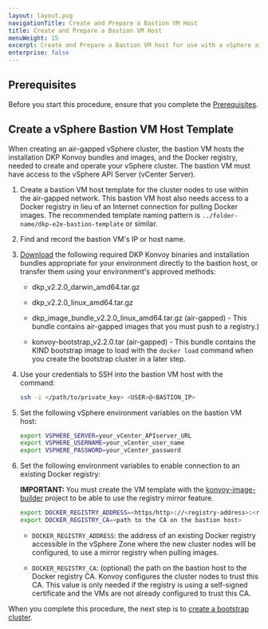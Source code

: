 ```yaml
---
layout: layout.pug
navigationTitle: Create and Prepare a Bastion VM Host
title: Create and Prepare a Bastion VM Host
menuWeight: 15
excerpt: Create and Prepare a Bastion VM host for use with a vSphere air-gapped cluster
enterprise: false
---
```


## Prerequisites

Before you start this procedure, ensure that you complete the [Prerequisites][prereqs].

## Create a vSphere Bastion VM Host Template
When creating an air-gapped vSphere cluster, the bastion VM hosts the installation DKP Konvoy bundles and images, and the Docker registry, needed to create and operate your vSphere cluster. The bastion VM must have access to the vSphere API Server (vCenter Server).

1.  Create a bastion VM host template for the cluster nodes to use within the air-gapped network. This bastion VM host also needs access to a Docker registry in lieu of an Internet connection for pulling Docker images. The recommended template naming pattern is `../folder-name/dkp-e2e-bastion-template` or similar.

1.  Find and record the bastion VM's IP or host name.

1.  [Download][download] the following required DKP Konvoy binaries and installation bundles appropriate for your environment directly to the bastion host, or transfer them using your environment's approved methods:

    - dkp_v2.2.0_darwin_amd64.tar.gz

    - dkp_v2.2.0_linux_amd64.tar.gz

    - dkp_image_bundle_v2.2.0_linux_amd64.tar.gz (air-gapped) - This bundle contains air-gapped images that you must push to a registry.)

    - konvoy-bootstrap_v2.2.0.tar (air-gapped) - This bundle contains the KIND bootstrap image to load with the `docker load` command when you create the bootstrap cluster in a later step.

1.  Use your credentials to SSH into the bastion VM host with the command:

    ```bash
    ssh -i </path/to/private_key> <USER>@<BASTION_IP>
    ```

1.  Set the following vSphere environment variables on the bastion VM host:

    ```bash
    export VSPHERE_SERVER=your_vCenter_APIserver_URL
    export VSPHERE_USERNAME=your_vCenter_user_name
    export VSPHERE_PASSWORD=your_vCenter_password
    ```

1.  Set the following environment variables to enable connection to an existing Docker registry:

    <p class="message--important"><strong>IMPORTANT: </strong>You must create the VM template with the <a href="https://github.com/mesosphere/konvoy-image-builder">konvoy-image-builder</a> project to be able to use the registry mirror feature.</p>

    ```bash
    export DOCKER_REGISTRY_ADDRESS=<https/http>://<registry-address>:<registry-port>
    export DOCKER_REGISTRY_CA=<path to the CA on the bastion host>
    ```

    - `DOCKER_REGISTRY_ADDRESS`: the address of an existing Docker registry accessible in the vSphere Zone where the new cluster nodes will be configured, to use a mirror registry when pulling images.

    - `DOCKER_REGISTRY_CA`: (optional) the path on the bastion host to the Docker registry CA. Konvoy configures the cluster nodes to trust this CA. This value is only needed if the registry is using a self-signed certificate and the VMs are not already configured to trust this CA.

When you complete this procedure, the next step is to [create a bootstrap cluster][bootstrap].

[download]: ../../../../download/
[prereqs]: ../../prerequisites/
[bootstrap]: ../bootstrap/
[set-up-mirrored-registry]: ../set-up-mirrored-registry/
